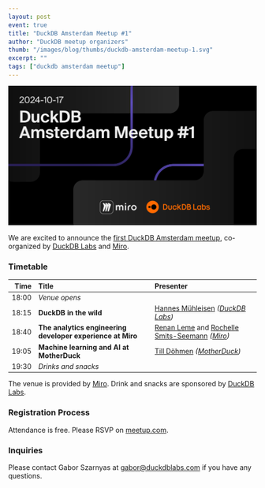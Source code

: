 ```yaml
---
layout: post
event: true
title: "DuckDB Amsterdam Meetup #1"
author: "DuckDB meetup organizers"
thumb: "/images/blog/thumbs/duckdb-amsterdam-meetup-1.svg"
excerpt: ""
tags: ["duckdb amsterdam meetup"]
---
```


<img src="/images/blog/thumbs/duckdb-amsterdam-meetup-1.svg"
     alt="DuckDB Amsterdam Meetup Splashscreen"
     width="680"
     />

We are excited to announce the [first DuckDB Amsterdam meetup](https://www.meetup.com/duckdb/events/303482464/), co-organized by [DuckDB Labs](https://duckdblabs.com/) and [Miro](https://miro.com/).

### Timetable

| Time | Title | Presenter |
| -----: | :------- | :-------|
| 18:00 | _Venue opens_ | |
| 18:15 | **DuckDB in the wild** | [Hannes Mühleisen](https://hannes.muehleisen.org/) _([DuckDB Labs](https://duckdblabs.com/))_ |
| 18:40 | **The analytics engineering developer experience at Miro** | [Renan Leme](https://www.linkedin.com/in/renanleme/) and [Rochelle Smits-Seemann](https://www.linkedin.com/in/rochellesmitsseemann/) _([Miro](https://miro.com/))_ |
| 19:05 | **Machine learning and AI at MotherDuck** | [Till Döhmen](https://www.linkedin.com/in/tdoehmen/) _([MotherDuck](https://motherduck.com/))_ |
| 19:30 | _Drinks and snacks_ | |

The venue is provided by [Miro](https://miro.com/).
Drink and snacks are sponsored by [DuckDB Labs](https://duckdblabs.com/).

### Registration Process

Attendance is free. Please RSVP on [meetup.com](https://www.meetup.com/duckdb/events/303482464/).

### Inquiries

Please contact Gabor Szarnyas at [gabor@duckdblabs.com](mailto:gabor@duckdblabs.com) if you have any questions.
